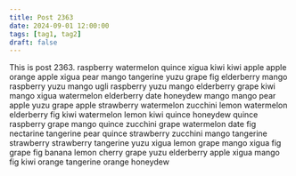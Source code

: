 ```yaml
---
title: Post 2363
date: 2024-09-01 12:00:00
tags: [tag1, tag2]
draft: false
---
```

This is post 2363.
raspberry
watermelon
quince
xigua
kiwi
kiwi
apple
apple
orange
apple
xigua
pear
mango
tangerine
yuzu
grape
fig
elderberry
mango
raspberry
yuzu
mango
ugli
raspberry
yuzu
mango
elderberry
grape
kiwi
mango
xigua
watermelon
elderberry
date
honeydew
mango
mango
pear
apple
yuzu
grape
apple
strawberry
watermelon
zucchini
lemon
watermelon
elderberry
fig
kiwi
watermelon
lemon
kiwi
quince
honeydew
quince
raspberry
grape
mango
quince
zucchini
grape
watermelon
date
fig
nectarine
tangerine
pear
quince
strawberry
zucchini
mango
tangerine
strawberry
strawberry
tangerine
yuzu
xigua
lemon
grape
mango
xigua
fig
grape
fig
banana
lemon
cherry
grape
yuzu
elderberry
apple
xigua
mango
fig
kiwi
orange
tangerine
orange
honeydew
